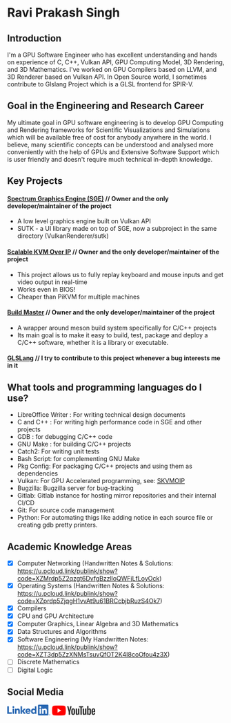 # Ravi Prakash Singh

## Introduction
I'm a GPU Software Engineer who has excellent understanding and hands on experience of C, C++, Vulkan API, GPU Computing Model, 3D Rendering, and 3D Mathematics.
I've worked on GPU Compilers based on LLVM, and 3D Renderer based on Vulkan API. In Open Source world, I sometimes contribute to Glslang Project which is a GLSL frontend for SPIR-V.

## Goal in the Engineering and Research Career
My ultimate goal in GPU software engineering is to develop GPU Computing and Rendering frameworks for Scientific Visualizations and Simulations which will be available free of cost for anybody anywhere in the world.
I believe, many scientific concepts can be understood and analysed more conveniently with the help of GPUs and Extensive Software Support which is user friendly and doesn't require much technical in-depth knowledge.

## Key Projects
#### [Spectrum Graphics Engine (SGE)](https://github.com/ravi688/VulkanRenderer) // Owner and the only developer/maintainer of the project
- A low level graphics engine built on Vulkan API
- SUTK - a UI library made on top of SGE, now a subproject in the same directory (VulkanRenderer/sutk)
#### [Scalable KVM Over IP](https://github.com/ravi688/SKVMOIP) // Owner and the only developer/maintainer of the project
- This project allows us to fully replay keyboard and mouse inputs and get video output in real-time
- Works even in BIOS!
- Cheaper than PiKVM for multiple machines
#### [Build Master](https://github.com/ravi688/BuildMaster/) // Owner and the only developer/maintainer of the project
- A wrapper around meson build system specifically for C/C++ projects
- Its main goal is to make it easy to build, test, package and deploy a C/C++ software, whether it is a library or executable.
#### [GLSLang](https://github.com/KhronosGroup/glslang) // I try to contribute to this project whenever a bug interests me in it

## What tools and programming languages do I use?
- LibreOffice Writer : For writing technical design documents
- C and C++ : For writing high performance code in SGE and other projects
- GDB : for debugging C/C++ code
- GNU Make : for building C/C++ projects
- Catch2: For writing unit tests
- Bash Script: for complementing GNU Make
- Pkg Config: For packaging C/C++ projects and using them as dependencies
- Vulkan: For GPU Accelerated programming, see: [SKVMOIP](https://github.com/rav688/SKVMOIP)
- Bugzilla: Bugzilla server for bug-tracking
- Gitlab: Gitlab instance for hosting mirror repositories and their internal CI/CD
- Git: For source code management
- Python: For automating thigs like adding notice in each source file or creating gdb pretty printers.

## Academic Knowledge Areas
- [x] Computer Networking (Handwritten Notes & Solutions: https://u.pcloud.link/publink/show?code=XZMrdp5Z2qzgt6DvfgBzzlloQWFjLfLoyOck)
- [x] Operating Systems (Handwritten Notes & Solutions: https://u.pcloud.link/publink/show?code=XZprdp5ZjqgH1vvAt9u61BRCcbjbRuzS4Ok7)
- [x] Compilers
- [x] CPU and GPU Architecture
- [x] Computer Graphics, Linear Algebra and 3D Mathematics
- [x] Data Structures and Algorithms
- [x] Software Engineering (My Handwritten Notes: https://u.pcloud.link/publink/show?code=XZT3dp5ZzXNMsTsuvQfOT2K4I8coOfou4z3X)
- [ ] Discrete Mathematics
- [ ] Digital Logic

## Social Media
[<img src="https://github.com/ravi688/ravi688/blob/main/LI-Logo.png" width="100"/>](https://www.linkedin.com/comm/mynetwork/discovery-see-all?usecase=PEOPLE_FOLLOWS&followMember=ravi-prakash-singh)       [<img src="https://github.com/ravi688/ravi688/blob/main/YouTube_Logo_2017.svg" width="100"/>](https://www.youtube.com/@phymacillustrator/videos)
